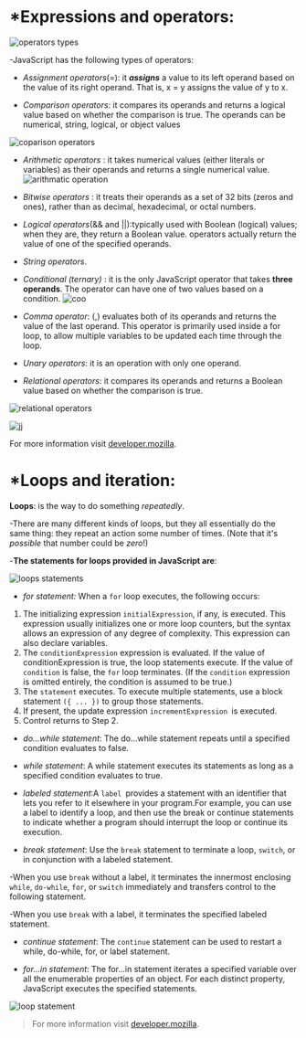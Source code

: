 # *Expressions and operators:


![operators types](oj.jpg)

-JavaScript has the following types of operators:

* *Assignment operators*(=): it _**assigns**_ a value to its left operand based on the value of its right operand.
That is, x = y assigns the value of y to x.

* *Comparison operators*: it compares its operands and returns a logical value based on whether the comparison is true. The operands can be numerical, string, logical, or object values

![coparison operators](co.png)


* *Arithmetic operators* : it takes numerical values (either literals or variables) as their operands and returns a single numerical value.
![arithmatic operation](ao.png)

* *Bitwise operators* : it  treats their operands as a set of 32 bits (zeros and ones), rather than as decimal, hexadecimal, or octal numbers.

* *Logical operators*(&& and ||):typically used with Boolean (logical) values; when they are, they return a Boolean value. 
operators actually return the value of one of the specified operands.
* *String operators*.

* *Conditional (ternary)* : it is the only JavaScript operator that takes **three operands**. The operator can have one of two values based on a condition.
![coo](coo.jpg)

* *Comma operator*: (,) evaluates both of its operands and returns the value of the last operand. This operator is primarily used inside a for loop, to allow multiple variables to be updated each time through the loop. 

* *Unary operators*: it is an operation with only one operand.

* *Relational operators*: it compares its operands and returns a Boolean value based on whether the comparison is true.

![relational operators](ro.jpg)


![jj](jj.png)


For more information visit
[developer.mozilla](https://developer.mozilla.org/en-US/docs/Web/JavaScript/Guide/Expressions_and_Operators).
# *Loops and iteration:

**Loops**: is the way to do something _repeatedly_.

-There are many different kinds of loops, but they all essentially do the same thing: they repeat an action some number of times. (Note that it's *possible* that number could be *zero*!)

-**The statements for loops provided in JavaScript are**:

![loops statements](ssl.jpg)

* *for statement:* 
When a `for` loop executes, the following occurs:
1. The initializing expression `initialExpression`, if any, is executed. This expression usually initializes one or more loop counters, but the syntax allows an expression of any degree of complexity. This expression can also declare variables.
2. The `conditionExpression` expression is evaluated. If the value of conditionExpression is true, the loop statements execute. If the value of `condition` is false, the `for` loop terminates. (If the `condition` expression is omitted entirely, the condition is assumed to be true.)
3. The `statement` executes. To execute multiple statements, use a block statement `({ ... })` to group those statements.
4. If present, the update expression `incrementExpression `is executed.
5. Control returns to Step 2.


* *do...while statement*: The do...while statement repeats until a specified condition evaluates to false.

* *while statement*: A while statement executes its statements as long as a specified condition evaluates to true.

* *labeled statement*:A `label `provides a statement with an identifier that lets you refer to it elsewhere in your program.For example, you can use a label to identify a loop, and then use the break or continue statements to indicate whether a program should interrupt the loop or continue its execution. 

* *break statement*: Use the `break` statement to terminate a loop, `switch`, or in conjunction with a labeled statement.

-When you use `break` without a label, it terminates the innermost enclosing `while`, `do-while`, `for`, or `switch` immediately and transfers control to the following statement.

-When you use `break` with a label, it terminates the specified labeled statement.

* *continue statement*: The `continue` statement can be used to restart a while, do-while, for, or label statement.

* *for...in statement*: The for...in statement iterates a specified variable over all the enumerable properties of an object. For each distinct property, JavaScript executes the specified statements.


![loop statement](ls.jpg)

>For more information visit [developer.mozilla](https://developer.mozilla.org/en-US/docs/Web/JavaScript/Guide/Loops_and_iteration).